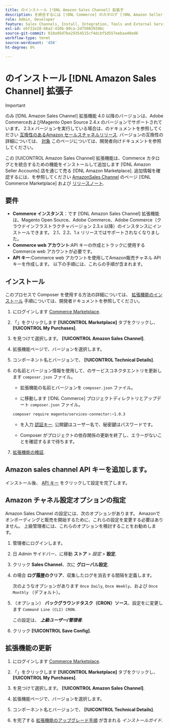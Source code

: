 ```yaml
---
title: のインストール [!DNL Amazon Sales Channel] 拡張子
description: を統合するには [!DNL Commerce] のカタログ [!DNL Amazon Seller Accounts] を通じて販売します [!DNL Amazon Marketplace]で、Amazon Sales Channel拡張機能をダウンロードしてインストールします。
role: Admin, Developer
feature: Sales Channels, Install, Integration, Tools and External Services
exl-id: ebf22e28-b6a2-420b-80ca-2d750839286c
source-git-commit: 010a95d7be29354515cf4dcbf5d557eebaa40ed6
workflow-type: tm+mt
source-wordcount: '456'
ht-degree: 0%

---
```


# のインストール [!DNL Amazon Sales Channel] 拡張子

>[!IMPORTANT]
>
>のみ [!DNL Amazon Sales Channel] 拡張機能 4.0 以降のバージョンは、Adobe CommerceおよびMagento Open Source 2.4.x のバージョンでサポートされています。 2.3.x バージョンを実行している場合は、のドキュメントを参照してください [互換性のあるAmazon セールスチャネルリリース](https://docs.magento.com/user-guide/v2.3/sales-channels/amazon/amazon-sales-channel.html). バージョンの互換性の詳細については、 [対象](https://experienceleague.adobe.com/docs/commerce-operations/release/product-availability.html) このページについては、開発者向けドキュメントを参照してください。

この [!UICONTROL Amazon Sales Channel] 拡張機能は、Commerce カタログとを統合するための機能をインストールして追加します [!DNL Amazon Seller Accounts] 店を通じて売る [!DNL Amazon Marketplace]. 追加情報を確認するには、を参照してください [AmazonSales Channel](https://marketplace.magento.com/magento-module-amazon.html) のページ [!DNL Commerce Marketplace] および [リリースノート](release-notes.md).

## 要件

- **Commerce インスタンス**：です [!DNL Amazon Sales Channel] 拡張機能は、Magento Open Source、Adobe Commerce、Adobe Commerce（クラウドインフラストラクチャバージョン 2.3.x 以降）のインスタンスにインストールできます。 2.1、2.2、1.x リリースではサポートされなくなりました。
- **Commerce web アカウント**:API キーの作成とトラックに使用するCommerce web アカウントが必要です。
- **API キー**:Commerce web アカウントを使用してAmazon販売チャネル API キーを作成します。 以下の手順には、これらの手順が含まれます。

## インストール

このプロセスで Composer を使用する方法の詳細については、 [拡張機能のインストール](https://experienceleague.adobe.com/docs/commerce-operations/installation-guide/tutorials/extensions.html) 手順については、開発者ドキュメントを参照してください。

1. にログインします [Commerce Marketplace](https://marketplace.magento.com/customer/account/).

1. 「」をクリックします **[!UICONTROL Marketplace]** タブをクリックし、 **[!UICONTROL My Purchases]**.

1. を見つけて選択します。 **[!UICONTROL Amazon Sales Channel]**.

1. 拡張機能ページで、バージョンを選択します。

1. コンポーネント名とバージョンで、 **[!UICONTROL Technical Details]**.

1. の名前とバージョン情報を使用して、のサービスコネクタエントリを更新します `composer.json` ファイル。

   - 拡張機能の名前とバージョンを `composer.json` ファイル。

   - に移動します [!DNL Commerce] プロジェクトディレクトリとアップデート `composer.json` ファイル。

   ```bash
   composer require magento/services-connector:~1.0.3
   ```

   - を入力 [認証キー](https://experienceleague.adobe.com/docs/commerce-operations/installation-guide/prerequisites/authentication-keys.html). 公開鍵はユーザー名で、秘密鍵はパスワードです。

   - Composer がプロジェクトの依存関係の更新を終了し、エラーがないことを確認するまで待ちます。

1. [拡張機能の検証](https://experienceleague.adobe.com/docs/commerce-operations/installation-guide/tutorials/extensions.html).

## Amazon sales channel API キーを追加します。

インストール後、 [API キー](./amazon-verify-api-key.md) をクリックして設定を完了します。

## Amazon チャネル設定オプションの指定

Amazon Sales Channel の設定には、次のオプションがあります。 Amazonでオンボーディングと販売を開始するために、これらの設定を変更する必要はありません。 上級管理者には、これらのオプションを検討することをお勧めします。

1. 管理者にログインします。

1. 日 _Admin_ サイドバー、に移動 **ストア** > _設定_ > **設定**.

1. クリック **Sales Channel**、次に **グローバル設定**.

1. の場合 **ログ履歴のクリア**、収集したログを消去する間隔を定義します。

   次のようなオプションがあります `Once Daily`, `Once Weekly`、および `Once Monthly` （デフォルト）。

1. （オプション） **バックグラウンドタスク（CRON）ソース**、設定をに変更します `Command Line (CLI) CRON`.

   この設定は、 **_上級ユーザー/管理者_**.

1. クリック **[!UICONTROL Save Config]**.

## 拡張機能の更新

1. にログインします [Commerce Marketplace](https://marketplace.magento.com/customer/account/).

1. 「」をクリックします **[!UICONTROL Marketplace]** タブをクリックし、 **[!UICONTROL My Purchases]**.

1. を見つけて選択します。 **[!UICONTROL Amazon Sales Channel]**.

1. 拡張機能ページで、バージョンを選択します。

1. コンポーネント名とバージョンで、 **[!UICONTROL Technical Details]**.

1. を完了する [拡張機能のアップグレード手順](https://experienceleague.adobe.com/docs/commerce-operations/installation-guide/tutorials/extensions.html) が含まれる _インストールガイド_.

